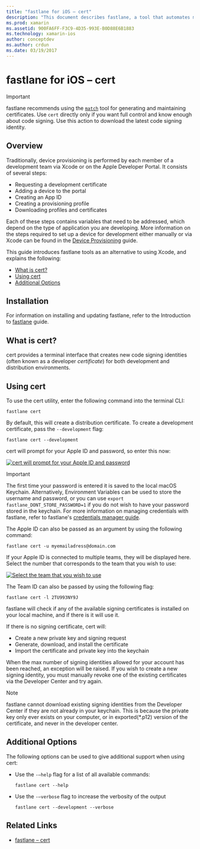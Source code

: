 ```yaml
---
title: "fastlane for iOS – cert"
description: "This document describes fastlane, a tool that automates many parts of the iOS application provisioning process: requesting certificates, adding a device to Apple's Developer Portal, creating an App ID, and more."
ms.prod: xamarin
ms.assetid: 900FA6FF-F3C9-4D35-993E-B0D88E6B1883
ms.technology: xamarin-ios
author: conceptdev
ms.author: crdun
ms.date: 03/19/2017
---
```


# fastlane for iOS – cert

> [!IMPORTANT]
> fastlane recommends using the [`match`](~/ios/deploy-test/provisioning/fastlane/match.md) tool for generating and maintaining  certificates. Use `cert` directly only if you want full control and know enough about code signing. Use this action to download the latest code signing identity.

## Overview

Traditionally, device provisioning is performed by each member of a development team via Xcode or on the Apple Developer Portal. It consists of several steps:

- Requesting a development certificate
- Adding a device to the portal
- Creating an App ID
- Creating a provisioning profile
- Downloading profiles and certificates

Each of these steps contains variables that need to be addressed, which depend on the type of application you are developing. More information on the steps required to set up a device for development either manually or via Xcode can be found in the [Device Provisioning](~/ios/get-started/installation/device-provisioning/index.md) guide.

This guide introduces fastlane tools as an alternative to using Xcode, and explains the following:

- [What is cert?](#whatiscert)
- [Using cert](#using)
- [Additional Options](#options)

## Installation

For information on installing and updating fastlane, refer to the Introduction to [fastlane](~/ios/deploy-test/provisioning/fastlane/index.md#Installation) guide.

<a name="whatiscert" />

## What is cert?

cert provides a terminal interface that creates new code signing identities (often known as a developer _certificate_) for both development and distribution environments.

<a name="using" />

## Using cert

To use the cert utility, enter the following command into the terminal CLI:

```
fastlane cert
```

By default, this will create a distribution certificate. To create a development certificate, pass the `--development` flag:

```
fastlane cert --development
```

cert will prompt for your Apple ID and password, so enter this now:

[![](cert-images/fastlane-image1.png "cert will prompt for your Apple ID and password")](cert-images/fastlane-image1.png#lightbox)

> [!IMPORTANT]
> The first time your password is entered it is saved to the local macOS Keychain. Alternatively, Environment Variables can be used to store the username and password, or you can use `export fastlane_DONT_STORE_PASSWORD=1` if you do not wish to have your password stored in the keychain. For more information on managing credentials with fastlane, refer to fastlane's [credentials manager guide](https://github.com/fastlane/fastlane/blob/master/credentials_manager/README.md).

The Apple ID can also be passed as an argument by using the following command:

```
fastlane cert -u myemailadress@domain.com
```

If your Apple ID is connected to multiple teams, they will be displayed here. Select the number that corresponds to the team that you wish to use:

[![](cert-images/fastlane-image2.png "Select the team that you wish to use")](cert-images/fastlane-image2.png#lightbox)

The Team ID can also be passed by using the following flag:

```
fastlane cert -l 2TU993NY9J
```

fastlane will check if any of the available signing certificates is installed on your local machine, and if there is it will use it.

If there is no signing certificate, cert will:

- Create a new private key and signing request
- Generate, download, and install the certificate
- Import the certificate and private key into the keychain

When the max number of signing identities allowed for your account has been reached, an exception will be raised. If you wish to create a new signing identity, you must manually revoke one of the existing certificates via the Developer Center and try again.

> [!NOTE]
> fastlane cannot download existing signing identities from the Developer Center if they are not already in your keychain. This is because the private key only ever exists on your computer, or in exported(*.p12) version of the certificate, and never in the developer center.

<a name="options" />

## Additional Options

The following options can be used to give additional support when using cert:

- Use the `-–help` flag for a list of all available commands:

    ```
    fastlane cert --help
    ```

- Use the `-–verbose` flag to increase the verbosity of the output

    ```
    fastlane cert --development --verbose
    ```

## Related Links

- [fastlane – cert](https://github.com/fastlane/fastlane/blob/master/cert/README.md)

